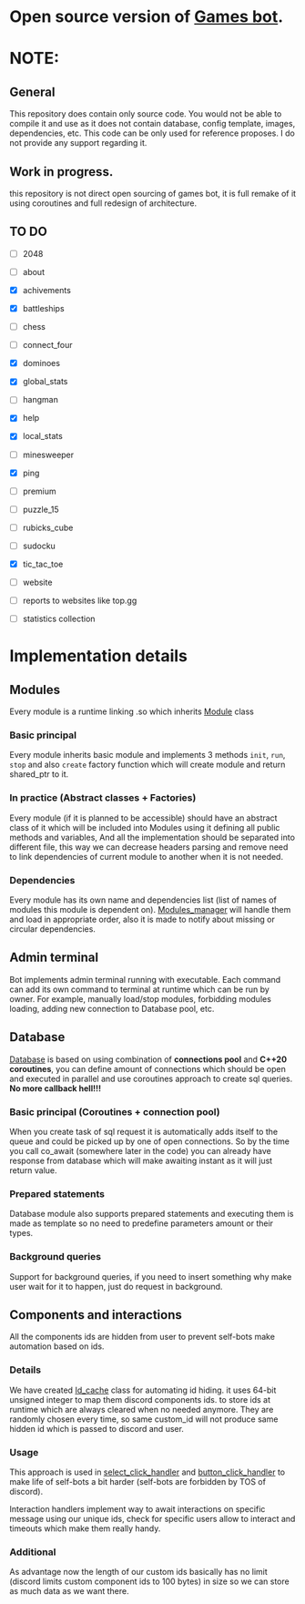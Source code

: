 # Open source version of [Games bot](https://gamesbot.lesikr.com/).


# NOTE:
## General
This repository does contain only source code. 
You would not be able to compile it and use as it does not contain database, config template, images, dependencies, etc. 
This code can be only used for reference proposes. 
I do not provide any support regarding it.

## Work in progress.
this repository is not direct open sourcing of games bot, it is full remake of it using coroutines
and full redesign of architecture.  

## TO DO
- [ ] 2048
- [ ] about
- [X] achivements
- [X] battleships
- [ ] chess
- [ ] connect_four
- [X] dominoes
- [X] global_stats
- [ ] hangman
- [X] help
- [X] local_stats
- [ ] minesweeper
- [X] ping
- [ ] premium
- [ ] puzzle_15
- [ ] rubicks_cube
- [ ] sudocku
- [X] tic_tac_toe
- [ ] website
- [ ] reports to websites like top.gg
- [ ] statistics collection


# Implementation details

## Modules
Every module is a runtime linking .so which inherits [Module](https://github.com/ruslan-ilesik/games_bot/blob/main/src/module/module.hpp) class

### Basic principal 
Every module inherits basic module and implements 3 methods `init`, `run`, `stop` and also `create` factory function which will create module
and return shared_ptr to it.

### In practice (Abstract classes + Factories)
Every module (if it is planned to be accessible) should have an abstract class of it which will be included into
Modules using it defining all public methods and variables, And all the implementation should be separated
into different file, this way we can decrease headers parsing and remove need to link dependencies of current
module to another when it is not needed.

### Dependencies
Every module has its own name and dependencies list (list of names of modules this module is dependent on).
[Modules_manager](https://github.com/ruslan-ilesik/games_bot/blob/main/src/module/modules_manager.hpp) will handle them and load in appropriate order,
also it is made to notify about missing or circular dependencies.

## Admin terminal
Bot implements admin terminal running with executable. Each command can add its own command to terminal at runtime which 
can be run by owner. For example, manually load/stop modules, forbidding modules loading, adding new connection
to Database pool, etc.

## Database
[Database](https://github.com/ruslan-ilesik/games_bot/blob/main/src/modules/database/) is based on using combination of **connections pool** and **C++20 coroutines**, you can define amount of
connections which should be open and executed in parallel and use coroutines approach to create sql queries. 
**No more callback hell!!!**

### Basic principal (Coroutines + connection pool)

When you create task of sql request it is automatically adds itself to the queue and could be 
picked up by one of open connections. So by the time you call co_await (somewhere later in the code) you can already 
have response from database which will make awaiting instant as it will just return value. 

### Prepared statements
Database module also supports prepared statements and executing them is made as template so no need to predefine parameters amount or their types.

### Background queries
Support for background queries, if you need to insert something why make user wait for it to happen, just do request in background.

## Components and interactions
All the components ids are hidden from user to prevent self-bots make automation based on ids.

### Details
We have created [Id_cache](https://github.com/ruslan-ilesik/games_bot/tree/main/src/modules/discord/discord_interactions_handler)
class for automating id hiding. it uses 64-bit unsigned integer to map them discord components ids.
to store ids at runtime which are always cleared when no needed anymore. They are randomly chosen every time, so 
same custom_id will not produce same hidden id which is passed to discord and user.

### Usage
This approach is used in [select_click_handler](https://github.com/ruslan-ilesik/games_bot/tree/main/src/modules/discord/discord_interactions_handler/discord_select_menu_handler)
and [button_click_handler](https://github.com/ruslan-ilesik/games_bot/tree/main/src/modules/discord/discord_interactions_handler/discord_button_click_handler) 
to make life of self-bots a bit harder (self-bots are forbidden by TOS of discord).

Interaction handlers implement way to await interactions on specific message using our unique ids, check for specific users allow to interact and timeouts which make them really handy.

### Additional
As advantage now the length of our custom ids basically has no limit (discord limits custom component ids to 100 bytes) in size so we can store as much data as we want there.
